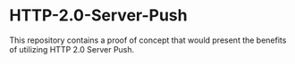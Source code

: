 # HTTP-2.0-Server-Push
This repository contains a proof of concept that would present the benefits of utilizing HTTP 2.0 Server Push.
